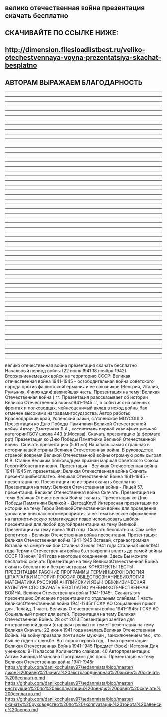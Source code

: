 велико отечественная война презентация скачать бесплатно
--------------------------------------------------
СКАЧИВАЙТЕ ПО ССЫЛКЕ НИЖЕ:
--------------------------------------------------
http://dimension.filesloadlistbest.ru/veliko-otechestvennaya-voyna-prezentatsiya-skachat-besplatno
--------------------------------------------------
АВТОРАМ ВЫРАЖАЕМ БЛАГОДАРНОСТЬ
--------------------------------------------------
--------------------------------------------------
--------------------------------------------------
--------------------------------------------------
--------------------------------------------------
--------------------------------------------------
--------------------------------------------------
--------------------------------------------------
--------------------------------------------------
--------------------------------------------------
--------------------------------------------------
--------------------------------------------------
--------------------------------------------------
--------------------------------------------------
--------------------------------------------------
--------------------------------------------------
--------------------------------------------------
--------------------------------------------------
--------------------------------------------------
--------------------------------------------------
--------------------------------------------------
--------------------------------------------------
--------------------------------------------------
--------------------------------------------------
--------------------------------------------------
--------------------------------------------------
--------------------------------------------------
--------------------------------------------------
--------------------------------------------------
--------------------------------------------------
--------------------------------------------------
--------------------------------------------------
--------------------------------------------------
--------------------------------------------------
--------------------------------------------------
--------------------------------------------------
--------------------------------------------------
--------------------------------------------------
--------------------------------------------------
--------------------------------------------------
--------------------------------------------------
--------------------------------------------------
--------------------------------------------------
--------------------------------------------------
--------------------------------------------------
--------------------------------------------------
--------------------------------------------------
--------------------------------------------------
--------------------------------------------------
--------------------------------------------------
--------------------------------------------------
--------------------------------------------------
--------------------------------------------------
--------------------------------------------------
--------------------------------------------------
--------------------------------------------------
--------------------------------------------------
--------------------------------------------------
--------------------------------------------------
велико отечественная война презентация скачать бесплатно Начальный период войны (22 июня 1941  18 ноября 1942). Вторжениенемецких войск на территорию СССР: Великая отечественная война 1941-1945 - освободительная война советского народа против фашистскойГермании и ее союзников (Венгрия, Италия, Румыния, Финляндия);важнейшая часть. Презентация на тему: Великая Отечественная война ( гг. Презентация раассказывает об истории Великой Отечественной войны1941-1945 гг, о событиях на военных фронтах и полководцах, чейнеоценимый вклад в исход войны бал отмечен высокими наградамигосударства. Автор работы: Краснодарский край, Успенский район, с.Успенское МОУСОШ 2. Презентация ко Дню Победы Памятники Великой Отечественной войны.Автор: Дмитриева В.А., воспитатель первой квалификационной категорииГБОУ школа 443 (г.Москва). Скачать презентацию (в формате ppt) Презентация ко Дню Победы Памятники Великой Отечественной войны. Скачать презентацию (5.61 мб)  Началась самая страшная в историинашей страны Великая Отечественная война.  В руководстве страной вовремя Великой Отечественной войны огромную роль сыграл И.В. Сталин.Великим полководцем признан маршал Советского Союза ГеоргийКонстантинович. Презентация - Великая Отечественная война 1941-1945 гг. презентация: Великая Отечественная война  Скачать презентацияБесплатно. Великая Отечественная Война 1941-1945 - презентация по. Презентации по истории скачать бесплатно -. Презентация на тему: Великая Отечественная война - Лицей  57. презентация: Великая Отечественная война  Скачать. Презентация на тему Великая Отечественная Война скачать. Презентация ко Дню Победы Памятники Великой  - ДетсадКлуб
Интересная презентация по истории на тему Герои ВеликойОтечественной войны для проведения урока или внеклассногомероприятия, а ее тематическое оформление на патриотическую тематикудает право использовать шаблон презентации для любой другойпрезентации на тему Великой. Презентации на тему война 1941 года. Скачать бесплатно и. Сам себе репетитор - Великая Отечественная война презентация. Презентация: Великая Отечественная война 1941-1945 Вставай, странаогромная Вставай на смертный бой  Сталина 3 июля 1941 года.Сталина3 июля1941 года Термин Отечественная война был закреплн вплоть до самой войны СССР 18 июня 1941 года некоторые соединения. Здесь Вы можете бесплатно скачать Презентация на тему ВеликаяОтечественная Война скачать бесплатно и без регистрации. КОНСПЕКТЫ ТЕСТЫ ПРЕЗЕНТАЦИИ РАБОЧИЕ ПРОГРАММЫ ТЕРМИНЫХРОНОЛОГИЯ ШПАРГАЛКИ ИСТОРИЯ РОССИЯ ОБЩЕСТВОЗНАНИЕБИОЛОГИЯ МАТЕМАТИКА РУССКИЙ АНГЛИЙСКИЙ ЯЗЫК ОБЖФИЗИЧЕСКАЯ КУЛЬТУРА СПО СКАЧАТЬ БЕСПЛАТНО УЧЕБНИКОТЕЧЕСТВЕННАЯ ВОЙНА. Великая Отечественная война 1941-1945г. Скачать эту презентацию.Описание презентации по отдельным слайдам: 1 часть ВеликаяОтечественная война 1941-1945г ГСКУ АО Социальный приют для . 1слайд. 1 часть Великая Отечественная война 1941-1945г ГСКУ АО Социальный приют для детей. Презентация на тему Великая Отечественная Война. 28 окт 2013  Презентация занятия для интерактивной доски (старшая группа) по теме:Презентация на тему Великая  Скачать:  22 июня 1941 года началасьВеликая Отечественная Война. На войну призвали почти всех мужчин , заисключением тех , кто был не годен к службе. Вот сорок первый год,. Тема презентации: Великая Отечественная Война 1941-1945 Предмет (Урок): История Для учеников: 9-11 классов Количество слайдов: 40 Авторпрезентации: Алтим Зинаида Ивановна Программа для прос. Презентация на тему Великая Отечественная война 1941-1945г
https://github.com/danilkochulaev97/sedanmiata/blob/master/джон%20бивер%20книга%20экстраординарная%20жизнь%20скачать%20бесплатно.md
https://github.com/danilkochulaev97/sedanmiata/blob/master/инструкция%20по%20эксплуатации%20рендж%20ровер%20скачать%20бесплатно.md
https://github.com/danilkochulaev97/sedanmiata/blob/master/скачать%20руководство%20по%20эксплуатации%20тойота%20авенсис%20версо.md